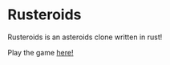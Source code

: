 # Rusteroids
Rusteroids is an asteroids clone written in rust!

Play the game [here!](xryshirfxn.github.io/rusteroids/)
